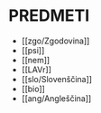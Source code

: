 # PREDMETI
- [[zgo/Zgodovina]]
- [[psi]]
- [[nem]]
- [[LAVr]]
- [[slo/Slovenščina]]
- [[bio]]
- [[ang/Angleščina]]